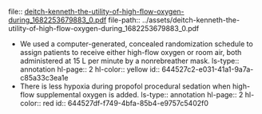 file:: [deitch-kenneth-the-utility-of-high-flow-oxygen-during_1682253679883_0.pdf](../assets/deitch-kenneth-the-utility-of-high-flow-oxygen-during_1682253679883_0.pdf)
file-path:: ../assets/deitch-kenneth-the-utility-of-high-flow-oxygen-during_1682253679883_0.pdf

- We used a computer-generated, concealed randomization schedule to assign patients to receive either high-flow oxygen or room air, both administered at 15 L per minute by a nonrebreather mask. 
  ls-type:: annotation
  hl-page:: 2
  hl-color:: yellow
  id:: 644527c2-e031-41a1-9a7a-c85a33c3ea1e
- There is less hypoxia during propofol procedural sedation when high-flow supplemental oxygen is added.
  ls-type:: annotation
  hl-page:: 2
  hl-color:: red
  id:: 644527df-f749-4bfa-85b4-e9757c5402f0
